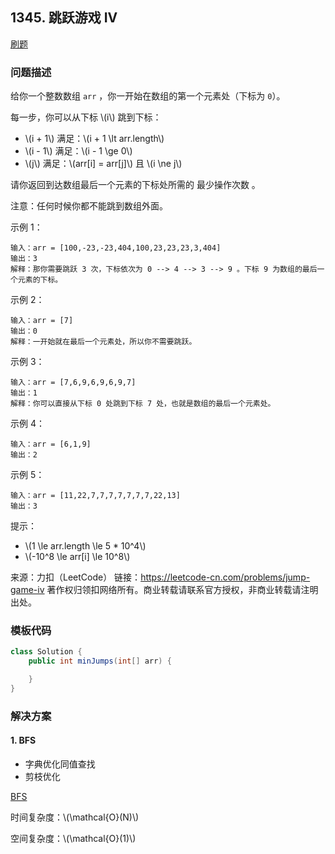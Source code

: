 <script src="https://cdn.bootcss.com/mathjax/2.7.7/MathJax.js?config=TeX-AMS-MML_HTMLorMML"></script>

## 1345. 跳跃游戏 IV

[刷题](qu1345/solu/Solution.java)

### 问题描述

给你一个整数数组 `arr` ，你一开始在数组的第一个元素处（下标为 `0`）。

每一步，你可以从下标 \\(i\\) 跳到下标：

* \\(i + 1\\) 满足：\\(i + 1 \lt arr.length\\)
* \\(i - 1\\) 满足：\\(i - 1 \ge 0\\)
* \\(j\\) 满足：\\(arr[i] = arr[j]\\) 且 \\(i \ne j\\)

请你返回到达数组最后一个元素的下标处所需的 最少操作次数 。

注意：任何时候你都不能跳到数组外面。

示例 1：

```
输入：arr = [100,-23,-23,404,100,23,23,23,3,404]
输出：3
解释：那你需要跳跃 3 次，下标依次为 0 --> 4 --> 3 --> 9 。下标 9 为数组的最后一个元素的下标。
```

示例 2：

```
输入：arr = [7]
输出：0
解释：一开始就在最后一个元素处，所以你不需要跳跃。
```

示例 3：

```
输入：arr = [7,6,9,6,9,6,9,7]
输出：1
解释：你可以直接从下标 0 处跳到下标 7 处，也就是数组的最后一个元素处。
```

示例 4：

```
输入：arr = [6,1,9]
输出：2
```

示例 5：

```
输入：arr = [11,22,7,7,7,7,7,7,7,22,13]
输出：3
```

 

提示：

* \\(1 \le arr.length \le 5 * 10^4\\)
* \\(-10^8 \le arr[i] \le 10^8\\)

来源：力扣（LeetCode）
链接：https://leetcode-cn.com/problems/jump-game-iv
著作权归领扣网络所有。商业转载请联系官方授权，非商业转载请注明出处。

### 模板代码

``` java
class Solution {
    public int minJumps(int[] arr) {

    }
}
```

### 解决方案

#### 1. BFS

* 字典优化同值查找
* 剪枝优化

[BFS](qu1345/solu1/Solution.java)

时间复杂度：\\(\mathcal{O}(N)\\)

空间复杂度：\\(\mathcal{O}(1)\\)
